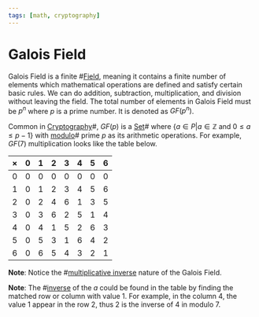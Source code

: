 ```yaml
---
tags: [math, cryptography]
---
```


# Galois Field

Galois Field is a finite #[Field](202210082303.md), meaning it contains a finite
number of elements which mathematical operations are defined and satisfy certain
basic rules. We can do addition, subtraction, multiplication, and division
without leaving the field. The total number of elements in Galois Field must be
$p^n$ where $p$ is a prime number. It is denoted as $GF(p^n)$.

Common in [Cryptography](202209281121.md)#, $GF(p)$ is a [Set](202204281446.md)#
where $\{a \in P | a \in \mathbb{Z} \text{ and } 0 \le a \le p - 1 \}$ with
[modulo](202210090858.md)# prime $p$ as its arithmetic operations. For example,
$GF(7)$ multiplication looks like the table below.

| $\times$ | 0   | 1   | 2   | 3   | 4   | 5   | 6   |
| ---      | --- | --- | --- | --- | --- | --- | --- |
| 0        | 0   | 0   | 0   | 0   | 0   | 0   | 0   |
| 1        | 0   | 1   | 2   | 3   | 4   | 5   | 6   |
| 2        | 0   | 2   | 4   | 6   | 1   | 3   | 5   |
| 3        | 0   | 3   | 6   | 2   | 5   | 1   | 4   |
| 4        | 0   | 4   | 1   | 5   | 2   | 6   | 3   |
| 5        | 0   | 5   | 3   | 1   | 6   | 4   | 2   |
| 6        | 0   | 6   | 5   | 4   | 3   | 2   | 1   |

**Note**: Notice the #[multiplicative inverse](202210082303.md) nature of the
Galois Field.

**Note**: The #[inverse](202210082303.md) of the $a$ could be found in the table
by finding the matched row or column with value 1. For example, in the column
$4$, the value 1 appear in the row $2$, thus $2$ is the inverse of $4$ in modulo
7.
